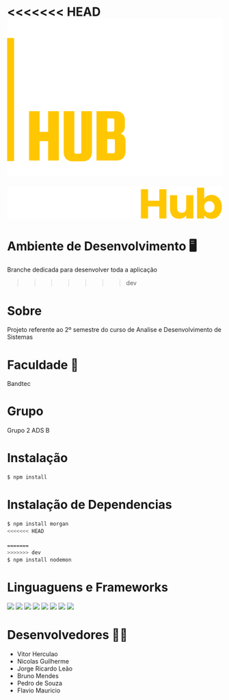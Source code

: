 <<<<<<< HEAD
![Alt text](logo-totem-hub.svg?raw=true "Logo")
=======
![Alt text](/SiteOficial/public/img/TotemHub.svg?raw=true "Logo")

# Ambiente de Desenvolvimento 🖥️
Branche dedicada para desenvolver toda a aplicação
>>>>>>> dev

# Sobre 
Projeto referente ao 2º semestre do curso de Analise e Desenvolvimento de Sistemas

# Faculdade :school:
Bandtec 

# Grupo 
Grupo 2 ADS B

# Instalação 
```bash
$ npm install
```
# Instalação de Dependencias
```bash
$ npm install morgan 
<<<<<<< HEAD

=======
>>>>>>> dev
$ npm install nodemon 
```
# Linguaguens e Frameworks 
<img src="https://img.shields.io/badge/Node.js-339933?style=for-the-badge&logo=nodedotjs&logoColor=white"> <img src="https://img.shields.io/badge/microsoft%20azure-0089D6?style=for-the-badge&logo=microsoft-azure&logoColor=white"> <img src="https://img.shields.io/badge/Amazon_AWS-232F3E?style=for-the-badge&logo=amazon-aws&logoColor=white"> <img src="https://img.shields.io/badge/JavaScript-323330?style=for-the-badge&logo=javascript&logoColor=F7DF1E"> <img src="	https://img.shields.io/badge/HTML5-E34F26?style=for-the-badge&logo=html5&logoColor=white"> <img src="https://img.shields.io/badge/CSS3-1572B6?style=for-the-badge&logo=css3&logoColor=white"> <img src="https://img.shields.io/badge/Java-ED8B00?style=for-the-badge&logo=java&logoColor=white"> <img src="https://img.shields.io/badge/Bootstrap-563D7C?style=for-the-badge&logo=bootstrap&logoColor=white">

# Desenvolvedores :man_technologist:
- Vitor Herculao 
- Nicolas Guilherme
- Jorge Ricardo Leão
- Bruno Mendes 
- Pedro de Souza
- Flavio Mauricio
